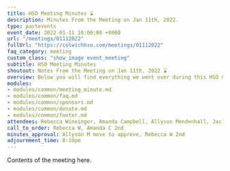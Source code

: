 ```yaml
---
title: HSO Meeting Minutes ⌛
description: Minutes From the Meeting on Jan 11th, 2022.
type: pastevents
event_date: 2022-01-11 18:00:00 +0000
url: "/meetings/01112022"
fullUrl: "https://colwichhso.com/meetings/01112022"
faq_category: meeting
custom_class: "show_image event_meeting"
subtitle: HSO Meeting Minutes
shoutout: Notes From the Meeting on Jan 11th, 2022 ⌛
overview: Below you will find everything we went over during this HSO meeting.
modules:
- modules/common/meeting_minute.md
- modules/common/faq.md
- modules/common/sponsors.md
- modules/common/donate.md
- modules/common/footer.md
attendees: Rebecca Wineinger, Amanda Campbell, Allyson Mendenhall, Jaclyn Walker, Crystal Ackerman
call_to_order: Rebecca W, Amanda C 2nd
minutes_approval: Allyson M move to approve, Rebecca W 2nd
adjournment_time: 8:10pm
---
```

Contents of the meeting here.
